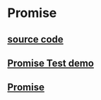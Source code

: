 # Promise

## [source code](https://github.com/ufo-github/web-fundamentals/blob/gh-pages/fundamentals/getting-started/primers/async-all-example.html)


## [Promise Test demo](https://googlesamples.github.io/web-fundamentals/fundamentals/getting-started/primers/async-all-example.html)



## [Promise](https://developer.mozilla.org/en-US/docs/Web/JavaScript/Reference/Global_Objects/Promise)
